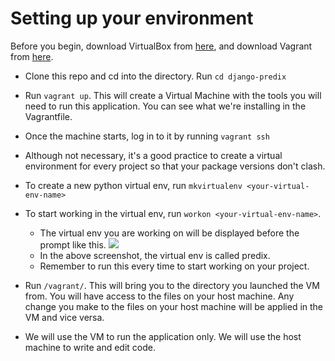 # Setting up your environment

Before you begin, 
download VirtualBox from <a href="https://www.virtualbox.org/wiki/Downloads">here</a>, and
download Vagrant from <a href="https://www.vagrantup.com/downloads.html">here</a>.

* Clone this repo and cd into the directory. Run ```cd django-predix```
* Run ```vagrant up```. This will create a Virtual Machine with the tools you will need to run this application.
You can see what we're installing in the Vagrantfile.
* Once the machine starts, log in to it by running ```vagrant ssh```
* Although not necessary, it's a good practice to create a virtual environment for every project so that your package versions don't clash.
* To create a new python virtual env, run ```mkvirtualenv <your-virtual-env-name>```
* To start working in the virtual env, run ```workon <your-virtual-env-name>```.

    * The virtual env you are working on will be displayed before the prompt like this.
      <img src="https://i.imgur.com/t4L4kmI.png"/>
    * In the above screenshot, the virtual env is called predix.
    * Remember to run this every time to start working on your project.

* Run ```/vagrant/```. This will bring you to the directory you launched the VM from. You will have access to the files on your host machine.
Any change you make to the files on your host machine will be applied in the VM and vice versa.
* We will use the VM to run the application only. We will use the host machine to write and edit code.
